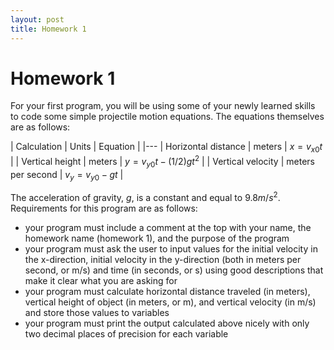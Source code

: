 ```yaml
---
layout: post
title: Homework 1
---
```


# Homework 1

For your first program, you will be using some of your newly learned skills to code some simple projectile motion equations. The equations themselves are as follows:

| Calculation | Units | Equation |
|---
| Horizontal distance | meters | $x = v_{x0}t$ |
| Vertical height | meters | $y = v_{y0}t- (1/2) gt^2$ |
| Vertical velocity | meters per second | $v_y = v_{y0}-gt$ |

The acceleration of gravity, $g$, is a constant and equal to $9.8 m/s^2$. Requirements for this program are as follows:

- your program must include a comment at the top with your name, the homework name (homework 1), and the purpose of the program
- your program must ask the user to input values for the initial velocity in the x-direction, initial velocity in the y-direction (both in meters per second, or m/s) and time (in seconds, or s) using good descriptions that make it clear what you are asking for
- your program must calculate horizontal distance traveled (in meters), vertical height of object (in meters, or m), and vertical velocity (in m/s) and store those values to variables
- your program must print the output calculated above nicely with only two decimal places of precision for each variable
